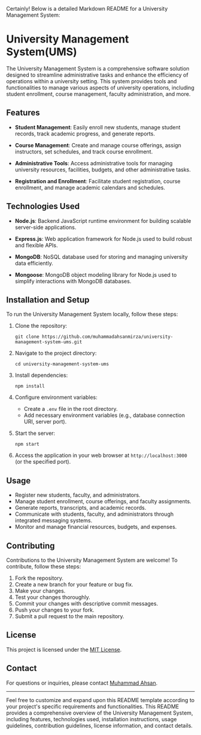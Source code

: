 Certainly! Below is a detailed Markdown README for a University Management System:

# University Management System(UMS)

The University Management System is a comprehensive software solution designed to streamline administrative tasks and enhance the efficiency of operations within a university setting. This system provides tools and functionalities to manage various aspects of university operations, including student enrollment, course management, faculty administration, and more.

## Features

- **Student Management**: Easily enroll new students, manage student records, track academic progress, and generate reports.
  
- **Course Management**: Create and manage course offerings, assign instructors, set schedules, and track course enrollment.

- **Administrative Tools**: Access administrative tools for managing university resources, facilities, budgets, and other administrative tasks.

- **Registration and Enrollment**: Facilitate student registration, course enrollment, and manage academic calendars and schedules.


## Technologies Used

- **Node.js**: Backend JavaScript runtime environment for building scalable server-side applications.
  
- **Express.js**: Web application framework for Node.js used to build robust and flexible APIs.

- **MongoDB**: NoSQL database used for storing and managing university data efficiently.

- **Mongoose**: MongoDB object modeling library for Node.js used to simplify interactions with MongoDB databases.



## Installation and Setup

To run the University Management System locally, follow these steps:

1. Clone the repository:

   ```
   git clone https://github.com/muhammadahsanmirza/university-management-system-ums.git
   ```

2. Navigate to the project directory:

   ```
   cd university-management-system-ums
   ```

3. Install dependencies:

   ```
   npm install
   ```

4. Configure environment variables:

   - Create a `.env` file in the root directory.
   - Add necessary environment variables (e.g., database connection URI, server port).

5. Start the server:

   ```
   npm start
   ```

6. Access the application in your web browser at `http://localhost:3000` (or the specified port).

## Usage

- Register new students, faculty, and administrators.
- Manage student enrollment, course offerings, and faculty assignments.
- Generate reports, transcripts, and academic records.
- Communicate with students, faculty, and administrators through integrated messaging systems.
- Monitor and manage financial resources, budgets, and expenses.

## Contributing

Contributions to the University Management System are welcome! To contribute, follow these steps:

1. Fork the repository.
2. Create a new branch for your feature or bug fix.
3. Make your changes.
4. Test your changes thoroughly.
5. Commit your changes with descriptive commit messages.
6. Push your changes to your fork.
7. Submit a pull request to the main repository.

## License

This project is licensed under the [MIT License](LICENSE).

## Contact

For questions or inquiries, please contact [Muhammad Ahsan](mailto:ahsanmirxa032@gmail.com).

---

Feel free to customize and expand upon this README template according to your project's specific requirements and functionalities. This README provides a comprehensive overview of the University Management System, including features, technologies used, installation instructions, usage guidelines, contribution guidelines, license information, and contact details.